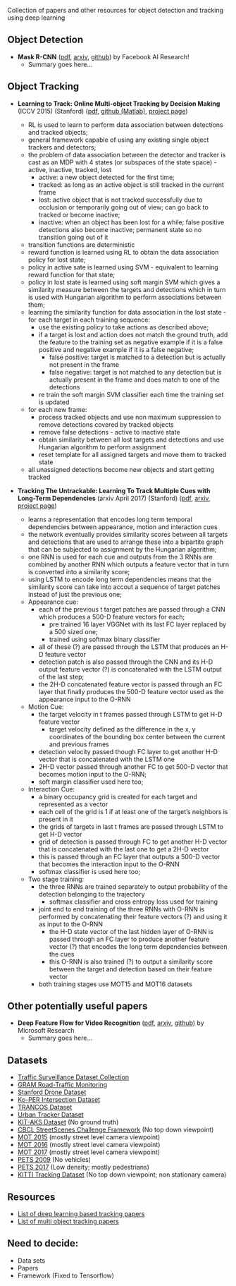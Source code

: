 Collection of papers and other resources for object detection and tracking using deep learning

## Object Detection
- **Mask R-CNN** ([pdf](https://github.com/abhineet123/Deep-Learning-for-Tracking-and-Detection/blob/master/Object%20Detection/Xizhou%20Zhu%2C%20Deep%20Feature%20Flow%20For%20Video%20Recognition%2C%202016.pdf), [arxiv](https://arxiv.org/abs/1703.06870), [github](https://github.com/CharlesShang/FastMaskRCNN)) by Facebook AI Research!
  * Summary goes here...
## Object Tracking
- **Learning to Track: Online Multi-object Tracking by Decision Making** (ICCV 2015) (Stanford) ([pdf](https://github.com/abhineet123/Deep-Learning-for-Tracking-and-Detection/blob/master/Tracking/Learning%20to%20Track%20Online%20Multi-object%20Tracking%20by%20Decision%20Making%20%20iccv15.pdf), [github (Matlab)](https://github.com/yuxng/MDP_Tracking), [project page](https://yuxng.github.io/))
  * RL is used to learn to perform data association between detections and tracked objects;
  * general framework capable of using any existing single object trackers and detectors;
  * the problem of data association between the detector and tracker is cast as an MDP with 4 states (or subspaces of the state space) - active, inactive, tracked, lost
    * active: a new object detected for the first time; 
    * tracked: as long as an active object is still tracked in the current frame
    * lost: active object that is not tracked successfully due to occlusion or temporarily going out of view; can go back to tracked or become inactive;
    * inactive: when an object has been lost for a while; false positive detections also become inactive; permanent state so no transition going out of it
  * transition functions are deterministic
  * reward function is learned using RL to obtain the data association policy for lost state;
  * policy in active sate is learned using SVM - equivalent to learning reward function for that state;
  * policy in lost state is learned using soft margin SVM which gives a similarity measure between the targets and detections which in turn is used with Hungarian algorithm to perform associations between them;
  * learning the similarity function for data association in the lost state - for each target in each training sequence:
    * use the existing policy to take actions as described above;
    * if a target is lost and action does not match the ground truth, add the feature to the training set as negative example if it is a false positive and negative example if it is a false negative; 
      * false positive: target is matched to a detection but is actually not present in the frame
      * false negative: target is not matched to any detection but is actually present in the frame and does match to one of the detections
    * re train the soft margin SVM classifier each time the training set is updated
  * for each new frame:
    * process tracked objects and use non maximum suppression to remove detections covered by tracked objects
    * remove false detections - active to inactive state
    * obtain similarity between all lost targets and detections and use Hungarian algorithm to perform assignment
    * reset template for all assigned targets and move them to tracked state
  * all unassigned detections become new objects and start getting tracked

- **Tracking The Untrackable: Learning To Track Multiple Cues with Long-Term Dependencies** (arxiv April 2017) (Stanford) ([pdf](https://github.com/abhineet123/Deep-Learning-for-Tracking-and-Detection/blob/master/Tracking/Deep%20Learning/Tracking%20The%20Untrackable%20Learning%20To%20Track%20Multiple%20Cues%20with%20Long-Term%20Dependencies%20ax17_4.pdf), [arxiv](https://arxiv.org/abs/1701.01909), [project page](http://web.stanford.edu/~alahi/))
	- learns a representation that encodes long term temporal dependencies between appearance, motion and interaction cues
	- the network eventually provides similarity scores between all targets and detections that are used to arrange these into a bipartite graph that can be subjected to assignment by the Hungarian algorithm;
	- one RNN is used for each cue and outputs from the 3 RNNs are combined by another RNN which outputs a feature vector that in turn is converted into a similarity score;
	- using LSTM to encode long term dependencies means that the similarity score can take into accout a sequence of target patches instead of just the previous one;
	- Appearance cue: 
		- each of the previous t target patches are passed through a CNN which produces a 500-D feature vectors for each;
			- pre trained 16 layer VGGNet with its last FC layer replaced by a 500 sized one;
			- trained using softmax binary classifier
		- all of these (?) are passed through the LSTM that produces an H-D feature vector
		- detection patch is also 
	passed through the CNN and its H-D output feature vector (?) is 
	concatenated with the LSTM output of the last step;
		- the 2H-D concatenated feature
	 vector is passed through an FC layer that finally produces the 500-D 
	feature vector used as the appearance input to the O-RNN
	- Motion Cue:
		- the target velocity in  t frames passed through LSTM to get H-D feature vector
			- target velocity defined as 
	the difference in the x, y coordinates of the bounding box center 
	between the current and previous frames
		- detection velocity passed though FC layer to get another H-D vector that is concatenated with the LSTM one
		- 2H-D vector passed through another FC to get 500-D vector that becomes motion input to the O-RNN;
		-  soft margin classifier used here too;
	- Interaction Cue:
		- a binary occupancy grid is created for each target and represented as a vector
		- each cell of the grid is 1 if at least one of the target’s neighbors is present in it
		- the grids of targets in last t frames are passed through LSTM to get H-D vector
		- grid of detection is passed through FC to get another H-D vector that is concatenated with the last one to get a 2H-D vector
		- this is passed through an FC layer that outputs a 500-D vector that becomes the interaction input to the O-RNN
		- softmax classifier is used here too;
	- Two stage training:
		- the three RNNs are trained separately to output probability of the detection belonging to the trajectory
			- softmax classifier and cross entropy loss used for training
		- joint end to end training of 
	the three RNNs with O-RNN is performed by concatenating their feature 
	vectors (?) and using it as input to the O-RNN
			- the H-D state vector of the 
	last hidden layer of O-RNN  is passed through an FC layer to produce 
	another feature vector (?) that encodes the long term dependencies 
	between the cues
			- this O-RNN is also trained (?) to output a similarity score between the target and detection based on their feature vector
		- both training stages use MOT15 and MOT16 datasets

## Other potentially useful papers
- **Deep Feature Flow for Video Recognition** ([pdf](https://github.com/abhineet123/Deep-Learning-for-Tracking-and-Detection/blob/master/Object%20Detection/Kaiming%20He%2C%20Mask%20R-CNN%2C%202017.pdf), [arxiv](https://arxiv.org/abs/1611.07715), [github](https://github.com/msracver/Deep-Feature-Flow)) by Microsoft Research
  * Summary goes here...

## Datasets
- [Traffic Surveillance Dataset Collection](https://github.com/gustavovelascoh/traffic-surveillance-dataset) 
- [GRAM Road-Traffic Monitoring](http://agamenon.tsc.uah.es/Personales/rlopez/data/rtm/)
- [Stanford Drone Dataset](http://cvgl.stanford.edu/projects/uav_data/)
- [Ko-PER Intersection Dataset](http://www.uni-ulm.de/in/mrm/forschung/datensaetze.html)
- [TRANCOS Dataset](http://agamenon.tsc.uah.es/Personales/rlopez/data/trancos/)
- [Urban Tracker Dataset](https://www.jpjodoin.com/urbantracker/dataset.html)
- [KIT-AKS Dataset](http://i21www.ira.uka.de/image_sequences/) (No ground truth)
- [CBCL StreetScenes Challenge Framework](http://cbcl.mit.edu/software-datasets/streetscenes/) (No top down viewpoint)
- [MOT 2015](https://motchallenge.net/data/2D_MOT_2015/) (mostly street level camera viewpoint)
- [MOT 2016](https://motchallenge.net/data/MOT16/) (mostly street level camera viewpoint)
- [MOT 2017](https://motchallenge.net/data/MOT17/) (mostly street level camera viewpoint)
- [PETS 2009](http://www.cvg.reading.ac.uk/PETS2009/a.html) (No vehicles)
- [PETS 2017](https://motchallenge.net/data/PETS2017/) (Low density; mostly pedestrians)
- [KITTI Tracking Dataset](http://www.cvlibs.net/datasets/kitti/eval_tracking.php) (No top down viewpoint; non stationary camera)

## Resources
- [List of deep learning based tracking papers](https://github.com/handong1587/handong1587.github.io/blob/master/_posts/deep_learning/2015-10-09-tracking.md)
- [List of multi object tracking papers](http://perception.yale.edu/Brian/refGuides/MOT.html)

## Need to decide:
- Data sets
- Papers
- Framework (Fixed to Tensorflow)
